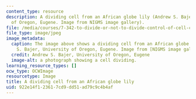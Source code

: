 ```yaml
---
content_type: resource
description: A dividing cell from an African globe lily (Andrew S. Bajer, University
  of Oregon, Eugene. Image from NIGMS image gallery).
file: /media/courses/7-342-to-divide-or-not-to-divide-control-of-cell-cycle-and-growth-by-extracellular-cues-fall-2012/922e14f123617cd9dd51ad79c9c4b4af_7-342f12.jpg
file_type: image/jpeg
image_metadata:
  caption: The image above shows a dividing cell from an African globe lily (Andrew
    S. Bajer, University of Oregon, Eugene. Image from [NIGMS image gallery](http://images.nigms.nih.gov/index.cfm)).
  credit: Andrew S. Bajer, University of Oregon, Eugene
  image-alt: a photograph showing a cell dividing.
learning_resource_types: []
ocw_type: OCWImage
resourcetype: Image
title: A dividing cell from an African globe lily
uid: 922e14f1-2361-7cd9-dd51-ad79c9c4b4af
---
```

